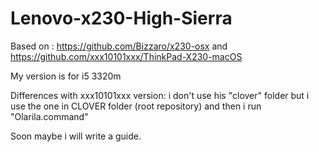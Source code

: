 # Lenovo-x230-High-Sierra
Based on : https://github.com/Bizzaro/x230-osx  and   https://github.com/xxx10101xxx/ThinkPad-X230-macOS

My version is for i5 3320m

Differences with xxx10101xxx version: i don't use his "clover" folder but i use the one in CLOVER folder (root repository) and
then i run "Olarila.command"

Soon maybe i will write a guide.
